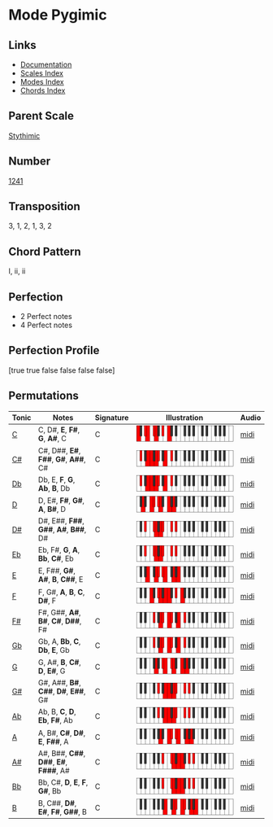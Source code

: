 # Mode Pygimic

## Links

- [Documentation](README.md)
- [Scales Index](Scales.md)
- [Modes Index](Modes.md)
- [Chords Index](Chords.md)

## Parent Scale

[Stythimic](ScaleStythimic.md)

## Number

[1241](https://ianring.com/musictheory/scales/1241)

## Transposition

3, 1, 2, 1, 3, 2

## Chord Pattern

I, ii, ii

## Perfection

- 2 Perfect notes
- 4 Perfect notes

## Perfection Profile

[true true false false false false]

## Permutations

| Tonic | Notes | Signature | Illustration | Audio |
|-------|-------|-----------|--------------|-------|
| [C](ModeCNaturalPygimic.md) | C, D#, **E**, **F#**, **G**, **A#**, C | C | ![CNaturalPygimic](ModeCNaturalPygimic.png) | [midi](https://github.com/edipermadi/music/blob/main/docs/ModeCNaturalPygimic.mid?raw=true) |
| [C#](ModeCSharpPygimic.md) | C#, D##, **E#**, **F##**, **G#**, **A##**, C# | C | ![CSharpPygimic](ModeCSharpPygimic.png) | [midi](https://github.com/edipermadi/music/blob/main/docs/ModeCSharpPygimic.mid?raw=true) |
| [Db](ModeDFlatPygimic.md) | Db, E, **F**, **G**, **Ab**, **B**, Db | C | ![DFlatPygimic](ModeDFlatPygimic.png) | [midi](https://github.com/edipermadi/music/blob/main/docs/ModeDFlatPygimic.mid?raw=true) |
| [D](ModeDNaturalPygimic.md) | D, E#, **F#**, **G#**, **A**, **B#**, D | C | ![DNaturalPygimic](ModeDNaturalPygimic.png) | [midi](https://github.com/edipermadi/music/blob/main/docs/ModeDNaturalPygimic.mid?raw=true) |
| [D#](ModeDSharpPygimic.md) | D#, E##, **F##**, **G##**, **A#**, **B##**, D# | C | ![DSharpPygimic](ModeDSharpPygimic.png) | [midi](https://github.com/edipermadi/music/blob/main/docs/ModeDSharpPygimic.mid?raw=true) |
| [Eb](ModeEFlatPygimic.md) | Eb, F#, **G**, **A**, **Bb**, **C#**, Eb | C | ![EFlatPygimic](ModeEFlatPygimic.png) | [midi](https://github.com/edipermadi/music/blob/main/docs/ModeEFlatPygimic.mid?raw=true) |
| [E](ModeENaturalPygimic.md) | E, F##, **G#**, **A#**, **B**, **C##**, E | C | ![ENaturalPygimic](ModeENaturalPygimic.png) | [midi](https://github.com/edipermadi/music/blob/main/docs/ModeENaturalPygimic.mid?raw=true) |
| [F](ModeFNaturalPygimic.md) | F, G#, **A**, **B**, **C**, **D#**, F | C | ![FNaturalPygimic](ModeFNaturalPygimic.png) | [midi](https://github.com/edipermadi/music/blob/main/docs/ModeFNaturalPygimic.mid?raw=true) |
| [F#](ModeFSharpPygimic.md) | F#, G##, **A#**, **B#**, **C#**, **D##**, F# | C | ![FSharpPygimic](ModeFSharpPygimic.png) | [midi](https://github.com/edipermadi/music/blob/main/docs/ModeFSharpPygimic.mid?raw=true) |
| [Gb](ModeGFlatPygimic.md) | Gb, A, **Bb**, **C**, **Db**, **E**, Gb | C | ![GFlatPygimic](ModeGFlatPygimic.png) | [midi](https://github.com/edipermadi/music/blob/main/docs/ModeGFlatPygimic.mid?raw=true) |
| [G](ModeGNaturalPygimic.md) | G, A#, **B**, **C#**, **D**, **E#**, G | C | ![GNaturalPygimic](ModeGNaturalPygimic.png) | [midi](https://github.com/edipermadi/music/blob/main/docs/ModeGNaturalPygimic.mid?raw=true) |
| [G#](ModeGSharpPygimic.md) | G#, A##, **B#**, **C##**, **D#**, **E##**, G# | C | ![GSharpPygimic](ModeGSharpPygimic.png) | [midi](https://github.com/edipermadi/music/blob/main/docs/ModeGSharpPygimic.mid?raw=true) |
| [Ab](ModeAFlatPygimic.md) | Ab, B, **C**, **D**, **Eb**, **F#**, Ab | C | ![AFlatPygimic](ModeAFlatPygimic.png) | [midi](https://github.com/edipermadi/music/blob/main/docs/ModeAFlatPygimic.mid?raw=true) |
| [A](ModeANaturalPygimic.md) | A, B#, **C#**, **D#**, **E**, **F##**, A | C | ![ANaturalPygimic](ModeANaturalPygimic.png) | [midi](https://github.com/edipermadi/music/blob/main/docs/ModeANaturalPygimic.mid?raw=true) |
| [A#](ModeASharpPygimic.md) | A#, B##, **C##**, **D##**, **E#**, **F###**, A# | C | ![ASharpPygimic](ModeASharpPygimic.png) | [midi](https://github.com/edipermadi/music/blob/main/docs/ModeASharpPygimic.mid?raw=true) |
| [Bb](ModeBFlatPygimic.md) | Bb, C#, **D**, **E**, **F**, **G#**, Bb | C | ![BFlatPygimic](ModeBFlatPygimic.png) | [midi](https://github.com/edipermadi/music/blob/main/docs/ModeBFlatPygimic.mid?raw=true) |
| [B](ModeBNaturalPygimic.md) | B, C##, **D#**, **E#**, **F#**, **G##**, B | C | ![BNaturalPygimic](ModeBNaturalPygimic.png) | [midi](https://github.com/edipermadi/music/blob/main/docs/ModeBNaturalPygimic.mid?raw=true) |
